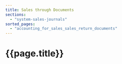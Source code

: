 ```yaml
---
title: Sales through Documents
sections:
  - "system-sales-journals"
sorted_pages:
  - "accounting_for_sales_sales_return_documents"
---
```

# {{page.title}}
